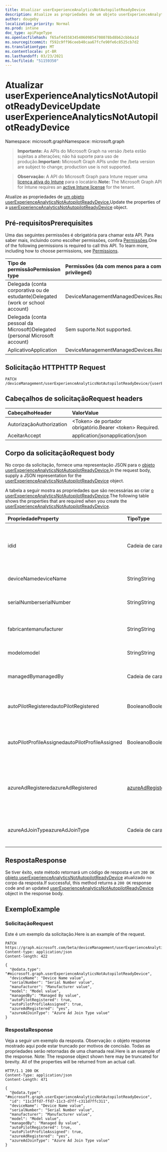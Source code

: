 ```yaml
---
title: Atualizar userExperienceAnalyticsNotAutopilotReadyDevice
description: Atualize as propriedades de um objeto userExperienceAnalyticsNotAutopilotReadyDevice.
author: dougeby
localization_priority: Normal
ms.prod: intune
doc_type: apiPageType
ms.openlocfilehash: f65af4455834540609854708078bd8b62cbb6a1d
ms.sourcegitcommit: f592c9ff96ceeb40caa67fcfe90fe6c8525cb7d2
ms.translationtype: MT
ms.contentlocale: pt-BR
ms.lasthandoff: 03/23/2021
ms.locfileid: "51159350"
---
```

# <a name="update-userexperienceanalyticsnotautopilotreadydevice"></a><span data-ttu-id="6a9cc-103">Atualizar userExperienceAnalyticsNotAutopilotReadyDevice</span><span class="sxs-lookup"><span data-stu-id="6a9cc-103">Update userExperienceAnalyticsNotAutopilotReadyDevice</span></span>

<span data-ttu-id="6a9cc-104">Namespace: microsoft.graph</span><span class="sxs-lookup"><span data-stu-id="6a9cc-104">Namespace: microsoft.graph</span></span>

> <span data-ttu-id="6a9cc-105">**Importante:** As APIs do Microsoft Graph na versão /beta estão sujeitas a alterações; não há suporte para uso de produção.</span><span class="sxs-lookup"><span data-stu-id="6a9cc-105">**Important:** Microsoft Graph APIs under the /beta version are subject to change; production use is not supported.</span></span>

> <span data-ttu-id="6a9cc-106">**Observação:** A API do Microsoft Graph para Intune requer uma [licença ativa do Intune](https://go.microsoft.com/fwlink/?linkid=839381) para o locatário.</span><span class="sxs-lookup"><span data-stu-id="6a9cc-106">**Note:** The Microsoft Graph API for Intune requires an [active Intune license](https://go.microsoft.com/fwlink/?linkid=839381) for the tenant.</span></span>

<span data-ttu-id="6a9cc-107">Atualize as propriedades de [um objeto userExperienceAnalyticsNotAutopilotReadyDevice.](../resources/intune-devices-userexperienceanalyticsnotautopilotreadydevice.md)</span><span class="sxs-lookup"><span data-stu-id="6a9cc-107">Update the properties of a [userExperienceAnalyticsNotAutopilotReadyDevice](../resources/intune-devices-userexperienceanalyticsnotautopilotreadydevice.md) object.</span></span>

## <a name="prerequisites"></a><span data-ttu-id="6a9cc-108">Pré-requisitos</span><span class="sxs-lookup"><span data-stu-id="6a9cc-108">Prerequisites</span></span>
<span data-ttu-id="6a9cc-p101">Uma das seguintes permissões é obrigatória para chamar esta API. Para saber mais, incluindo como escolher permissões, confira [Permissões](/graph/permissions-reference).</span><span class="sxs-lookup"><span data-stu-id="6a9cc-p101">One of the following permissions is required to call this API. To learn more, including how to choose permissions, see [Permissions](/graph/permissions-reference).</span></span>

|<span data-ttu-id="6a9cc-111">Tipo de permissão</span><span class="sxs-lookup"><span data-stu-id="6a9cc-111">Permission type</span></span>|<span data-ttu-id="6a9cc-112">Permissões (da com menos para a com mais privilégios)</span><span class="sxs-lookup"><span data-stu-id="6a9cc-112">Permissions (from least to most privileged)</span></span>|
|:---|:---|
|<span data-ttu-id="6a9cc-113">Delegada (conta corporativa ou de estudante)</span><span class="sxs-lookup"><span data-stu-id="6a9cc-113">Delegated (work or school account)</span></span>|<span data-ttu-id="6a9cc-114">DeviceManagementManagedDevices.ReadWrite.All</span><span class="sxs-lookup"><span data-stu-id="6a9cc-114">DeviceManagementManagedDevices.ReadWrite.All</span></span>|
|<span data-ttu-id="6a9cc-115">Delegada (conta pessoal da Microsoft)</span><span class="sxs-lookup"><span data-stu-id="6a9cc-115">Delegated (personal Microsoft account)</span></span>|<span data-ttu-id="6a9cc-116">Sem suporte.</span><span class="sxs-lookup"><span data-stu-id="6a9cc-116">Not supported.</span></span>|
|<span data-ttu-id="6a9cc-117">Aplicativo</span><span class="sxs-lookup"><span data-stu-id="6a9cc-117">Application</span></span>|<span data-ttu-id="6a9cc-118">DeviceManagementManagedDevices.ReadWrite.All</span><span class="sxs-lookup"><span data-stu-id="6a9cc-118">DeviceManagementManagedDevices.ReadWrite.All</span></span>|

## <a name="http-request"></a><span data-ttu-id="6a9cc-119">Solicitação HTTP</span><span class="sxs-lookup"><span data-stu-id="6a9cc-119">HTTP Request</span></span>
<!-- {
  "blockType": "ignored"
}
-->
``` http
PATCH /deviceManagement/userExperienceAnalyticsNotAutopilotReadyDevice/{userExperienceAnalyticsNotAutopilotReadyDeviceId}
```

## <a name="request-headers"></a><span data-ttu-id="6a9cc-120">Cabeçalhos de solicitação</span><span class="sxs-lookup"><span data-stu-id="6a9cc-120">Request headers</span></span>
|<span data-ttu-id="6a9cc-121">Cabeçalho</span><span class="sxs-lookup"><span data-stu-id="6a9cc-121">Header</span></span>|<span data-ttu-id="6a9cc-122">Valor</span><span class="sxs-lookup"><span data-stu-id="6a9cc-122">Value</span></span>|
|:---|:---|
|<span data-ttu-id="6a9cc-123">Autorização</span><span class="sxs-lookup"><span data-stu-id="6a9cc-123">Authorization</span></span>|<span data-ttu-id="6a9cc-124">&lt;Token&gt; de portador obrigatório.</span><span class="sxs-lookup"><span data-stu-id="6a9cc-124">Bearer &lt;token&gt; Required.</span></span>|
|<span data-ttu-id="6a9cc-125">Aceitar</span><span class="sxs-lookup"><span data-stu-id="6a9cc-125">Accept</span></span>|<span data-ttu-id="6a9cc-126">application/json</span><span class="sxs-lookup"><span data-stu-id="6a9cc-126">application/json</span></span>|

## <a name="request-body"></a><span data-ttu-id="6a9cc-127">Corpo da solicitação</span><span class="sxs-lookup"><span data-stu-id="6a9cc-127">Request body</span></span>
<span data-ttu-id="6a9cc-128">No corpo da solicitação, fornece uma representação JSON para o [objeto userExperienceAnalyticsNotAutopilotReadyDevice.](../resources/intune-devices-userexperienceanalyticsnotautopilotreadydevice.md)</span><span class="sxs-lookup"><span data-stu-id="6a9cc-128">In the request body, supply a JSON representation for the [userExperienceAnalyticsNotAutopilotReadyDevice](../resources/intune-devices-userexperienceanalyticsnotautopilotreadydevice.md) object.</span></span>

<span data-ttu-id="6a9cc-129">A tabela a seguir mostra as propriedades que são necessárias ao criar [o userExperienceAnalyticsNotAutopilotReadyDevice](../resources/intune-devices-userexperienceanalyticsnotautopilotreadydevice.md).</span><span class="sxs-lookup"><span data-stu-id="6a9cc-129">The following table shows the properties that are required when you create the [userExperienceAnalyticsNotAutopilotReadyDevice](../resources/intune-devices-userexperienceanalyticsnotautopilotreadydevice.md).</span></span>

|<span data-ttu-id="6a9cc-130">Propriedade</span><span class="sxs-lookup"><span data-stu-id="6a9cc-130">Property</span></span>|<span data-ttu-id="6a9cc-131">Tipo</span><span class="sxs-lookup"><span data-stu-id="6a9cc-131">Type</span></span>|<span data-ttu-id="6a9cc-132">Descrição</span><span class="sxs-lookup"><span data-stu-id="6a9cc-132">Description</span></span>|
|:---|:---|:---|
|<span data-ttu-id="6a9cc-133">id</span><span class="sxs-lookup"><span data-stu-id="6a9cc-133">id</span></span>|<span data-ttu-id="6a9cc-134">Cadeia de caracteres</span><span class="sxs-lookup"><span data-stu-id="6a9cc-134">String</span></span>|<span data-ttu-id="6a9cc-135">O identificador exclusivo do dispositivo intune de análise de experiência do usuário.</span><span class="sxs-lookup"><span data-stu-id="6a9cc-135">The unique identifier of the user experience analytics intune device.</span></span>|
|<span data-ttu-id="6a9cc-136">deviceName</span><span class="sxs-lookup"><span data-stu-id="6a9cc-136">deviceName</span></span>|<span data-ttu-id="6a9cc-137">String</span><span class="sxs-lookup"><span data-stu-id="6a9cc-137">String</span></span>|<span data-ttu-id="6a9cc-138">O nome do dispositivo intune.</span><span class="sxs-lookup"><span data-stu-id="6a9cc-138">The intune device's name.</span></span>|
|<span data-ttu-id="6a9cc-139">serialNumber</span><span class="sxs-lookup"><span data-stu-id="6a9cc-139">serialNumber</span></span>|<span data-ttu-id="6a9cc-140">String</span><span class="sxs-lookup"><span data-stu-id="6a9cc-140">String</span></span>|<span data-ttu-id="6a9cc-141">O número de série do dispositivo intune.</span><span class="sxs-lookup"><span data-stu-id="6a9cc-141">The intune device's serial number.</span></span>|
|<span data-ttu-id="6a9cc-142">fabricante</span><span class="sxs-lookup"><span data-stu-id="6a9cc-142">manufacturer</span></span>|<span data-ttu-id="6a9cc-143">String</span><span class="sxs-lookup"><span data-stu-id="6a9cc-143">String</span></span>|<span data-ttu-id="6a9cc-144">O fabricante do dispositivo intune.</span><span class="sxs-lookup"><span data-stu-id="6a9cc-144">The intune device's manufacturer.</span></span>|
|<span data-ttu-id="6a9cc-145">modelo</span><span class="sxs-lookup"><span data-stu-id="6a9cc-145">model</span></span>|<span data-ttu-id="6a9cc-146">String</span><span class="sxs-lookup"><span data-stu-id="6a9cc-146">String</span></span>|<span data-ttu-id="6a9cc-147">O modelo do dispositivo intune.</span><span class="sxs-lookup"><span data-stu-id="6a9cc-147">The intune device's model.</span></span>|
|<span data-ttu-id="6a9cc-148">managedBy</span><span class="sxs-lookup"><span data-stu-id="6a9cc-148">managedBy</span></span>|<span data-ttu-id="6a9cc-149">Cadeia de caracteres</span><span class="sxs-lookup"><span data-stu-id="6a9cc-149">String</span></span>|<span data-ttu-id="6a9cc-150">O dispositivo do intune é gerenciado por.</span><span class="sxs-lookup"><span data-stu-id="6a9cc-150">The intune device's managed by.</span></span>|
|<span data-ttu-id="6a9cc-151">autoPilotRegistered</span><span class="sxs-lookup"><span data-stu-id="6a9cc-151">autoPilotRegistered</span></span>|<span data-ttu-id="6a9cc-152">Booleano</span><span class="sxs-lookup"><span data-stu-id="6a9cc-152">Boolean</span></span>|<span data-ttu-id="6a9cc-153">O piloto automático do dispositivo intuneRegistered.</span><span class="sxs-lookup"><span data-stu-id="6a9cc-153">The intune device's autopilotRegistered.</span></span>|
|<span data-ttu-id="6a9cc-154">autoPilotProfileAssigned</span><span class="sxs-lookup"><span data-stu-id="6a9cc-154">autoPilotProfileAssigned</span></span>|<span data-ttu-id="6a9cc-155">Booleano</span><span class="sxs-lookup"><span data-stu-id="6a9cc-155">Boolean</span></span>|<span data-ttu-id="6a9cc-156">O autopilotProfileAssigned do dispositivo intune.</span><span class="sxs-lookup"><span data-stu-id="6a9cc-156">The intune device's autopilotProfileAssigned.</span></span>|
|<span data-ttu-id="6a9cc-157">azureAdRegistered</span><span class="sxs-lookup"><span data-stu-id="6a9cc-157">azureAdRegistered</span></span>|[<span data-ttu-id="6a9cc-158">azureAdRegisteredState</span><span class="sxs-lookup"><span data-stu-id="6a9cc-158">azureAdRegisteredState</span></span>](../resources/intune-devices-azureadregisteredstate.md)|<span data-ttu-id="6a9cc-159">O dispositivo do intune é azureAdRegistered.</span><span class="sxs-lookup"><span data-stu-id="6a9cc-159">The intune device's azureAdRegistered.</span></span> <span data-ttu-id="6a9cc-160">Os valores possíveis são: `no`, `yes`, `unknown`.</span><span class="sxs-lookup"><span data-stu-id="6a9cc-160">Possible values are: `no`, `yes`, `unknown`.</span></span>|
|<span data-ttu-id="6a9cc-161">azureAdJoinType</span><span class="sxs-lookup"><span data-stu-id="6a9cc-161">azureAdJoinType</span></span>|<span data-ttu-id="6a9cc-162">Cadeia de caracteres</span><span class="sxs-lookup"><span data-stu-id="6a9cc-162">String</span></span>|<span data-ttu-id="6a9cc-163">O azure Ad joinType do dispositivo do intune.</span><span class="sxs-lookup"><span data-stu-id="6a9cc-163">The intune device's azure Ad joinType.</span></span>|



## <a name="response"></a><span data-ttu-id="6a9cc-164">Resposta</span><span class="sxs-lookup"><span data-stu-id="6a9cc-164">Response</span></span>
<span data-ttu-id="6a9cc-165">Se tiver êxito, este método retornará um código de resposta e um `200 OK` [objeto userExperienceAnalyticsNotAutopilotReadyDevice](../resources/intune-devices-userexperienceanalyticsnotautopilotreadydevice.md) atualizado no corpo da resposta.</span><span class="sxs-lookup"><span data-stu-id="6a9cc-165">If successful, this method returns a `200 OK` response code and an updated [userExperienceAnalyticsNotAutopilotReadyDevice](../resources/intune-devices-userexperienceanalyticsnotautopilotreadydevice.md) object in the response body.</span></span>

## <a name="example"></a><span data-ttu-id="6a9cc-166">Exemplo</span><span class="sxs-lookup"><span data-stu-id="6a9cc-166">Example</span></span>

### <a name="request"></a><span data-ttu-id="6a9cc-167">Solicitação</span><span class="sxs-lookup"><span data-stu-id="6a9cc-167">Request</span></span>
<span data-ttu-id="6a9cc-168">Este é um exemplo da solicitação.</span><span class="sxs-lookup"><span data-stu-id="6a9cc-168">Here is an example of the request.</span></span>
``` http
PATCH https://graph.microsoft.com/beta/deviceManagement/userExperienceAnalyticsNotAutopilotReadyDevice/{userExperienceAnalyticsNotAutopilotReadyDeviceId}
Content-type: application/json
Content-length: 422

{
  "@odata.type": "#microsoft.graph.userExperienceAnalyticsNotAutopilotReadyDevice",
  "deviceName": "Device Name value",
  "serialNumber": "Serial Number value",
  "manufacturer": "Manufacturer value",
  "model": "Model value",
  "managedBy": "Managed By value",
  "autoPilotRegistered": true,
  "autoPilotProfileAssigned": true,
  "azureAdRegistered": "yes",
  "azureAdJoinType": "Azure Ad Join Type value"
}
```

### <a name="response"></a><span data-ttu-id="6a9cc-169">Resposta</span><span class="sxs-lookup"><span data-stu-id="6a9cc-169">Response</span></span>
<span data-ttu-id="6a9cc-p103">Veja a seguir um exemplo da resposta. Observação: o objeto response mostrado aqui pode estar truncado por motivos de concisão. Todas as propriedades serão retornadas de uma chamada real.</span><span class="sxs-lookup"><span data-stu-id="6a9cc-p103">Here is an example of the response. Note: The response object shown here may be truncated for brevity. All of the properties will be returned from an actual call.</span></span>
``` http
HTTP/1.1 200 OK
Content-Type: application/json
Content-Length: 471

{
  "@odata.type": "#microsoft.graph.userExperienceAnalyticsNotAutopilotReadyDevice",
  "id": "11c3ffd7-ffd7-11c3-d7ff-c311d7ffc311",
  "deviceName": "Device Name value",
  "serialNumber": "Serial Number value",
  "manufacturer": "Manufacturer value",
  "model": "Model value",
  "managedBy": "Managed By value",
  "autoPilotRegistered": true,
  "autoPilotProfileAssigned": true,
  "azureAdRegistered": "yes",
  "azureAdJoinType": "Azure Ad Join Type value"
}
```




